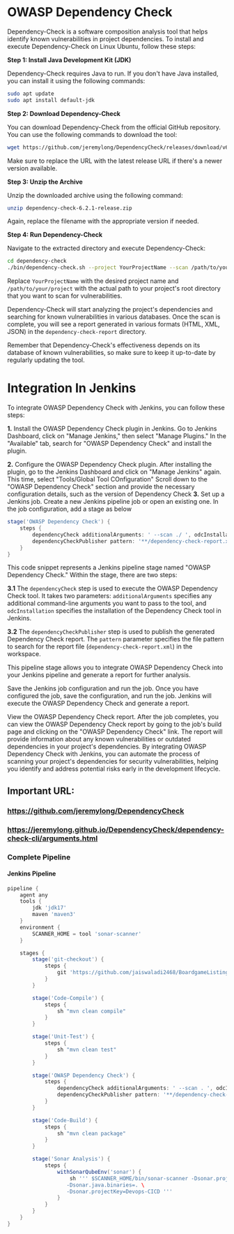 # OWASP Dependency Check

Dependency-Check is a software composition analysis tool that helps identify known vulnerabilities in project dependencies. To install and execute Dependency-Check on Linux Ubuntu, follow these steps:

**Step 1: Install Java Development Kit (JDK)**

Dependency-Check requires Java to run. If you don't have Java installed, you can install it using the following commands:

```bash
sudo apt update
sudo apt install default-jdk
```

**Step 2: Download Dependency-Check**

You can download Dependency-Check from the official GitHub repository. You can use the following commands to download the tool:

```bash
wget https://github.com/jeremylong/DependencyCheck/releases/download/v6.2.1/dependency-check-6.2.1-release.zip
```

Make sure to replace the URL with the latest release URL if there's a newer version available.

**Step 3: Unzip the Archive**

Unzip the downloaded archive using the following command:

```bash
unzip dependency-check-6.2.1-release.zip
```

Again, replace the filename with the appropriate version if needed.

**Step 4: Run Dependency-Check**

Navigate to the extracted directory and execute Dependency-Check:

```bash
cd dependency-check
./bin/dependency-check.sh --project YourProjectName --scan /path/to/your/project
```

Replace `YourProjectName` with the desired project name and `/path/to/your/project` with the actual path to your project's root directory that you want to scan for vulnerabilities.

Dependency-Check will start analyzing the project's dependencies and searching for known vulnerabilities in various databases. Once the scan is complete, you will see a report generated in various formats (HTML, XML, JSON) in the `dependency-check-report` directory.

Remember that Dependency-Check's effectiveness depends on its database of known vulnerabilities, so make sure to keep it up-to-date by regularly updating the tool.

# Integration In Jenkins

To integrate OWASP Dependency Check with Jenkins, you can follow these steps:

**1.** Install the OWASP Dependency Check plugin in Jenkins. Go to Jenkins Dashboard, click on "Manage Jenkins," then select "Manage Plugins." In the "Available" tab, search for "OWASP Dependency Check" and install the plugin.

**2.** Configure the OWASP Dependency Check plugin. After installing the plugin, go to the Jenkins Dashboard and click on "Manage Jenkins" again. This time, select "Tools/Global Tool COnfiguration" Scroll down to the "OWASP Dependency Check" section and provide the necessary configuration details, such as the version of  Dependency Check 
**3.** Set up a Jenkins job. Create a new Jenkins pipeline job or open an existing one. In the job configuration, add a stage as below 



```groovy
stage('OWASP Dependency Check') {
    steps {
        dependencyCheck additionalArguments: ' --scan ./ ', odcInstallation: 'DC'
        dependencyCheckPublisher pattern: '**/dependency-check-report.xml'
    }
}
```

This code snippet represents a Jenkins pipeline stage named "OWASP Dependency Check." Within the stage, there are two steps: 

**3.1** The `dependencyCheck` step is used to execute the OWASP Dependency Check tool. It takes two parameters: `additionalArguments` specifies any additional command-line arguments you want to pass to the tool, and `odcInstallation` specifies the installation of the Dependency Check tool in Jenkins.

**3.2**  The `dependencyCheckPublisher` step is used to publish the generated Dependency Check report. The `pattern` parameter specifies the file pattern to search for the report file (`dependency-check-report.xml`) in the workspace.

This pipeline stage allows you to integrate OWASP Dependency Check into your Jenkins pipeline and generate a report for further analysis.

Save the Jenkins job configuration and run the job. Once you have configured the job, save the configuration, and run the job. Jenkins will execute the OWASP Dependency Check and generate a report.

View the OWASP Dependency Check report. After the job completes, you can view the OWASP Dependency Check report by going to the job's build page and clicking on the "OWASP Dependency Check" link. The report will provide information about any known vulnerabilities or outdated dependencies in your project's dependencies.
By integrating OWASP Dependency Check with Jenkins, you can automate the process of scanning your project's dependencies for security vulnerabilities, helping you identify and address potential risks early in the development lifecycle.

## Important URL:

### https://github.com/jeremylong/DependencyCheck
### https://jeremylong.github.io/DependencyCheck/dependency-check-cli/arguments.html

### Complete Pipeline

#### Jenkins Pipeline

```groovy
pipeline {
    agent any
    tools {
        jdk 'jdk17'
        maven 'maven3'
    }
    environment {
        SCANNER_HOME = tool 'sonar-scanner'
    }

    stages {
        stage('git-checkout') {
            steps {
                git 'https://github.com/jaiswaladi2468/BoardgameListingWebApp.git'
            }
        }

        stage('Code-Compile') {
            steps {
                sh "mvn clean compile"
            }
        }

        stage('Unit-Test') {
            steps {
                sh "mvn clean test"
            }
        }

        stage('OWASP Dependency Check') {
            steps {
                dependencyCheck additionalArguments: ' --scan . ', odcInstallation: 'DC'
                dependencyCheckPublisher pattern: '**/dependency-check-report.xml'
            }
        }

        stage('Code-Build') {
            steps {
                sh "mvn clean package"
            }
        }

        stage('Sonar Analysis') {
            steps {
                withSonarQubeEnv('sonar') {
                    sh ''' $SCANNER_HOME/bin/sonar-scanner -Dsonar.projectName=Devops-CICD \
                   -Dsonar.java.binaries=. \
                   -Dsonar.projectKey=Devops-CICD '''
                }
            }
        }
    }
}



﻿




